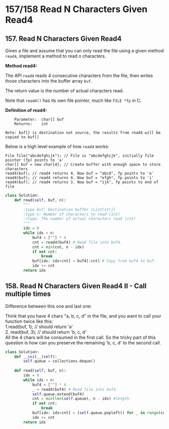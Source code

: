 # 157/158 Read N Characters Given Read4

## 157. Read N Characters Given Read4

Given a file and assume that you can only read the file using a given method `read4`, implement a method to read _n_ characters.

**Method read4:**

The API `read4` reads 4 consecutive characters from the file, then writes those characters into the buffer array `buf`.

The return value is the number of actual characters read.

Note that `read4()` has its own file pointer, much like `FILE *fp` in C.

**Definition of read4:**

```text
    Parameter:  char[] buf
    Returns:    int

Note: buf[] is destination not source, the results from read4 will be copied to buf[]
```

Below is a high level example of how `read4` works:

```text
File file("abcdefghijk"); // File is "abcdefghijk", initially file pointer (fp) points to 'a'
char[] buf = new char[4]; // Create buffer with enough space to store characters
read4(buf); // read4 returns 4. Now buf = "abcd", fp points to 'e'
read4(buf); // read4 returns 4. Now buf = "efgh", fp points to 'i'
read4(buf); // read4 returns 3. Now buf = "ijk", fp points to end of file
```

```python
class Solution:
    def read(self, buf, n):
        """
        :type buf: Destination buffer (List[str])
        :type n: Number of characters to read (int)
        :rtype: The number of actual characters read (int)
        """      
        idx = 0
        while idx < n:
            buf4 = [""] * 4
            cnt = read4(buf4) # Read file into buf4.
            cnt = min(cnt, n - idx)
            if not cnt:
                break
            buf[idx: idx+cnt] = buf4[:cnt] # Copy from buf4 to buf.
            idx += cnt
        return idx
```

## 158. Read N Characters Given Read4 II - Call multiple times

Difference between this one and last one:

Think that you have 4 chars "a, b, c, d" in the file, and you want to call your function twice like this:  
  1.read\(buf, 1\); // should return 'a'  
  2. read\(buf, 3\); // should return 'b, c, d'  
All the 4 chars will be consumed in the first call. So the tricky part of this question is how can you preserve the remaining 'b, c, d' to the second call.

```python
class Solution:
    def __init__(self):
        self.queue = collections.deque()
        
    def read(self, buf, n):
        idx = 0
        while idx < n:
            buf4 = [""] * 4
            _ = read4(buf4) # Read file into buf4.
            self.queue.extend(buf4)
            cnt = min(len(self.queue), n - idx) #length
            if not cnt:
                break          
            buf[idx: idx+cnt] = [self.queue.popleft() for _ in range(cnt)] # Copy from queue to buf.
            idx += cnt
        return idx
```

